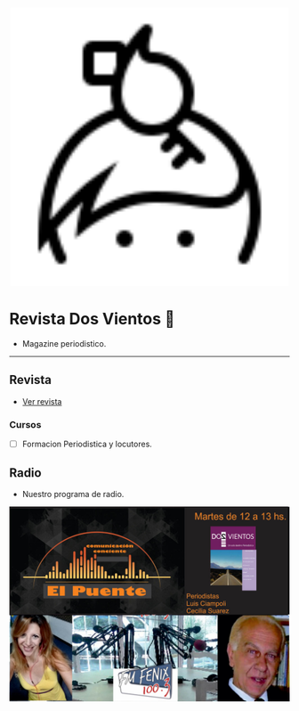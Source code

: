 <div align="center">
	<br>
	<br>
	<div>
		<picture>
			<source media="(prefers-color-scheme: dark)" srcset="imagenes/logo-dark.svg">
			<img alt="Revista dos vientos" width="500px" src="imagenes/logo.svg">
		</picture>
		<br>
	</div>
</div>

# Revista Dos Vientos 🐼

- Magazine periodistico.
______________________________________________________________________

## Revista
 - [Ver revista](https://github.com/dosvientos/revista/tree/main/pdf)

### Cursos
- [ ] Formacion Periodistica y locutores.

## Radio
 - Nuestro programa de radio.
<!-- Add images/el_puente.png -->
![El_puente](imagenes/el_puente.png?raw=true)

